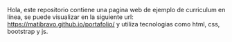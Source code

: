 Hola, este repositorio contiene una pagina web de ejemplo de curriculum en línea, se puede visualizar en la siguiente url: https://matibravo.github.io/portafolio/ y utiliza tecnologias como html, css, bootstrap y js.
